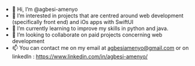 - 👋 Hi, I’m @agbesi-amenyo
- 👀 I’m interested in projects that are centred around web development (specifically front end) and iOs apps with SwiftUI
- 🌱 I’m currently learning to improve my skills in python and java.
- 💞️ I’m looking to collaborate on paid projects concerning web development
- 📫 You can contact me on my email at agbesiamenyo@gmail.com or on linkedIn : https://www.linkedin.com/in/agbesi-amenyo/

<!---
agbesi-amenyo/agbesi-amenyo is a ✨ special ✨ repository because its `README.md` (this file) appears on your GitHub profile.
You can click the Preview link to take a look at your changes.
--->
